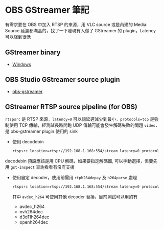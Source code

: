 # OBS GStreamer 筆記


有需求要在 OBS 中加入 RTSP 的來源，用 VLC source 或是內建的 Media Source 延遲都滿高的，找了一下發現有人做了 GStreamer 的 plugin，Latency 可以降到很低

<!--more-->

## GStreamer binary

- [Windows](https://gstreamer.freedesktop.org/data/pkg/windows/1.18.4/mingw/)

## OBS Studio GStreamer source plugin

- [obs-gstreamer](https://github.com/fzwoch/obs-gstreamer)

## GStreamer RTSP source pipeline (for OBS)

`rtspsrc` 是 RTSP 來源，`latency=0` 可以讓延遲減少到最小，`protocols=tcp` 是強制使用 TCP 傳輸，經測試長時間跑 UDP 傳輸可能會發生解碼失敗的問題
`video.` 是 obs-gstreamer plugin 使用的 sink

- 使用 decodebin

  ```txt
  rtspsrc location=rtsp://192.168.1.168:554/stream latency=0 protocols=tcp ! rtpjitterbuffer latency=0 ! watchdog timeout=10000 ! decodebin ! queue ! video.
  ```
  
decodebin 預設應該是用 CPU 解碼，如果要指定解碼器, 可以手動選擇，但要先用 `gst-inspect` 查詢看看有沒有支援

- 使用自定 decoder，使用前需用 `rtph264depay` 及 `h264parse` 處理

  ```txt
  rtspsrc location=rtsp://192.168.1.168:554/stream latency=0 protocols=tcp ! rtpjitterbuffer latency=0 ! rtph264depay ! h264parse ! avdec_h264 ! video.
  ```
  
  其中 `avdec_h264` 可使用其他 decoder 替換，目前測試可以用的有  
  - avdec_h264
  - nvh264dec
  - d3d11h264dec
  - openh264dec


